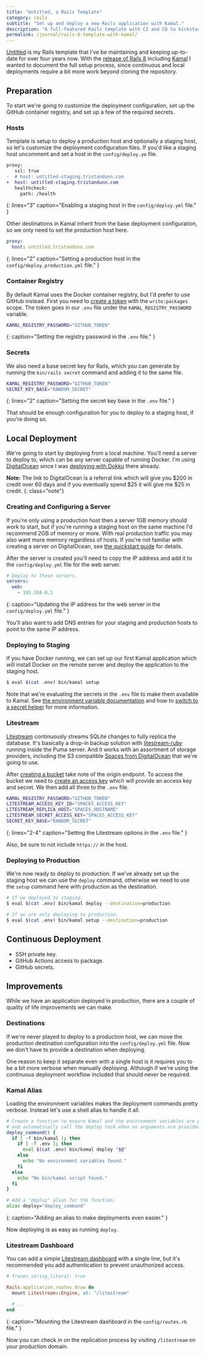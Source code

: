 ```yaml
---
title: "Untitled, a Rails Template"
category: rails
subtitle: "Set up and deploy a new Rails application with Kamal."
description: "A full-featured Rails template with CI and CD to kickstart your next project."
permalink: /journal/rails-8-template-with-kamal/
---
```


[Untitled][] is my Rails template that I've be maintaining and keeping
up-to-date for over four years now. With the [release of Rails 8][] including
[Kamal][] I wanted to document the full setup process, since continuous and
local deployments require a bit more work beyond cloning the repository.

## Preparation

To start we're going to customize the deployment configuration, set up the
GitHub container registry, and set up a few of the required secrets.

### Hosts

Template is setup to deploy a production host and optionally a staging host, so
let's customize the deployment configuration files. If you'd like a staging
host uncomment and set a host in the `config/deploy.ym` file.

```diff
proxy:
   ssl: true
-  # host: untitled-staging.tristandunn.com
+  host: untitled-staging.tristandunn.com
   healthcheck:
     path: /health
```
{: lines="3" caption="Enabling a staging host in the `config/deploy.yml` file."
}

Other destinations in Kamal inherit from the base deployment configuration, so
we only need to set the production host here.

```yaml
proxy:
  host: untitled.tristandunn.com
```
{: lines="2" caption="Setting a production host in the
`config/deploy.production.yml` file." }

### Container Registry

By default Kamal uses the Docker container registry, but I'd prefer to use
GitHub instead. First you need to [create a token][] with the `write:packages`
scope. The token goes in our `.env` file under the `KAMAL_REGISTRY_PASSWORD`
variable.

```sh
KAMAL_REGISTRY_PASSWORD="GITHUB_TOKEN"
```
{: caption="Setting the registry password in the `.env` file." }

### Secrets

We also need a base secret key for Rails, which you can generate by running
the `bin/rails secret` command and adding it to the same file.

```sh
KAMAL_REGISTRY_PASSWORD="GITHUB_TOKEN"
SECRET_KEY_BASE="RANDOM_SECRET"
```
{: lines="2" caption="Setting the secret key base in the `.env` file." }

That should be enough configuration for you to deploy to a staging host, if
you're doing so.

## Local Deployment

We're going to start by deploying from a local machine. You'll need a server to
deploy to, which can be any server capable of running Docker. I'm using
[DigitalOcean][] since I was [deploying with Dokku][] there already.

**Note:** The link to DigitalOcean is a referral link which will give you $200
in credit over 60 days and if you eventually spend $25 it will give me $25 in
credit.
{: class="note"}

### Creating and Configuring a Server

If you're only using a production host then a server 1GB memory should work to
start, but if you're running a staging host on the same machine I'd recommend
2GB of memory or more. With real production traffic you may also want more
memory regardless of hosts. If you're not familiar with creating a server on
DigitalOcean, see [the quickstart guide][] for details.

After the server is created you'll need to copy the IP address and add it to the
`config/deploy.yml` file for the web server.

```yaml
# Deploy to these servers.
servers:
  web:
    - 192.168.0.1
```
{: caption="Updating the IP address for the web server in the
`config/deploy.yml` file." }

You'll also want to add DNS entries for your staging and production hosts to
point to the same IP address.

### Deploying to Staging

If you have Docker running, we can set up our first Kamal application which will
install Docker on the remote server and deploy the application to the staging
host.

```sh
$ eval $(cat .env) bin/kamal setup
```

Note that we're evaluating the secrets in the `.env` file to make them available
to Kamal. See [the environment variable documentation][] and how to [switch to a
secret helper][] for more information.

### Litestream

[Litestream][] continuously streams SQLite changes to fully replica the
database. It's basically a drop-in backup solution with [litestream-ruby][]
running inside the Puma server. And it works with an assortment of storage
providers, including the S3 compatible [Spaces from DigitalOcean][] that we're
going to use.

After [creating a bucket][] take note of the origin endpoint. To access the
bucket we need to [create an access key][] which will provide an access key and
secret. We then add all three to the `.env` file.

```sh
KAMAL_REGISTRY_PASSWORD="GITHUB_TOKEN"
LITESTREAM_ACCESS_KEY_ID="SPACES_ACCESS_KEY"
LITESTREAM_REPLICA_HOST="SPACES_HOSTNAME"
LITESTREAM_SECRET_ACCESS_KEY="SPACES_ACCESS_KEY"
SECRET_KEY_BASE="RANDOM_SECRET"
```
{: lines="2-4" caption="Setting the Litestream options in the `.env` file." }

Also, be sure to not include `https://` in the host.

### Deploying to Production

We're now ready to deploy to production. If we've already set up the staging
host we can use the `deploy` command, otherwise we need to use the `setup`
command here with production as the destination.

```sh
# If we deployed to staging.
$ eval $(cat .env) bin/kamal deploy --destination=production

# If we are only deploying to production.
$ eval $(cat .env) bin/kamal setup --destination=production
```

## Continuous Deployment

- SSH private key.
- GitHub Actions access to package.
- GitHub secrets.

## Improvements

While we have an application deployed in production, there are a couple of
quality of life improvements we can make.

### Destinations

If we're never played to deploy to a production host, we can move the production
destination configuration into the `config/deploy.yml` file. Now we don't have
to provide a destination when deploying.

One reason to keep it separate even with a single host is it requires you to
be a bit more verbose when manually deploying. Although if we're using the
continuous deployment workflow included that should never be required.

### Kamal Alias

Loading the environment variables makes the deployment commands pretty verbose.
Instead let's use a shell alias to handle it all.

```sh
# Create a function to ensure Kamal and the environment variables are present,
# and automatically call the deploy task when no arguments are provided.
deploy_command() {
  if [ -f bin/kamal ]; then
    if [ -f .env ]; then
      eval $(cat .env) bin/kamal deploy "$@"
    else
      echo "No environment variables found."
    fi
  else
    echo "No bin/kamal script found."
  fi
}

# Add a "deploy" alias for the function.
alias deploy="deploy_command"
```
{: caption="Adding an alias to make deployments even easier." }

Now deploying is as easy as running `deploy`.

### Litestream Dashboard

You can add a simple [Litestream dashboard][] with a single line, but it's
recommended you add authentication to prevent unauthorized access.

```ruby
# frozen_string_literal: true

Rails.application.routes.draw do
  mount Litestream::Engine, at: "/litestream"

  # ...
end
```
{: caption="Mounting the Litestream dashboard in the `config/routes.rb` file." }

Now you can check in on the replication process by visiting `/litestream` on
your production domain.

[DigitalOcean]: https://m.do.co/c/a7c8d9fbaf7f
[Kamal]: https://kamal-deploy.org
[Litestream]: https://litestream.io
[Litestream dashboard]: https://github.com/fractaledmind/litestream-ruby#dashboard
[Spaces from DigitalOcean]: https://www.digitalocean.com/products/spaces
[Untitled]: https://github.com/tristandunn/untitled
[create an access key]: https://cloud.digitalocean.com/account/api/spaces
[create a token]: https://github.com/settings/tokens/new
[creating a bucket]: https://cloud.digitalocean.com/spaces/new
[deploying with Dokku]: /journal/deploy-rails-with-dokku/
[litestream-ruby]: https://github.com/fractaledmind/litestream-ruby
[release of Rails 8]: https://rubyonrails.org/2024/9/27/rails-8-beta1-no-paas-required
[switch to a secret helper]: https://kamal-deploy.org/docs/commands/secrets/
[the environment variable documentation]: https://kamal-deploy.org/docs/configuration/environment-variables/
[the quickstart guide]: https://docs.digitalocean.com/products/droplets/getting-started/quickstart/
